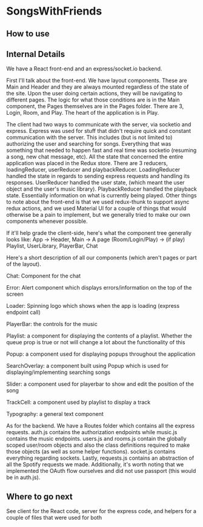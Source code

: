 # SongsWithFriends

## How to use


## Internal Details
We have a React front-end and an express/socket.io backend. 

First I'll talk about the front-end. We have layout components. These are Main and Header and they are always mounted regardless of the state of the site. Upon the user doing certain actions, they will be navigating to different pages. The logic for what those conditions are is in the Main component, the Pages themselves are in the Pages folder. There are 3, Login, Room, and Play.  The heart of the application is in Play.

The client had two ways to communicate with the server, via socketio and express. Express was used for stuff that didn't require quick and constant communication with the server. This includes (but is not limited to) authorizing the user and searching for songs. Everything that was something that needed to happen fast and real time was socketio (resuming a song, new chat message, etc). All the state that concerned the entire application was placed in the Redux store. There are 3 reducers, loadingReducer, userReducer and playbackReducer. LoadingReducer handled the state in regards to sending express requests and handling its responses. UserReducer handled the user state, (which meant the user object and the user's music library). PlaybackReducer handled the playback state. Essentially information on what is currently being played.
Other things to note about the front-end is that we used redux-thunk to support async redux actions, and we used Material UI for a couple of things that would otherwise be a pain to implement, but we generally tried to make our own components whenever possible.

If it'll help grade the client-side, here's what the component tree generally looks like:
App -> Header, Main -> A page (Room/Login/Play) -> (if play) Playlist, UserLibrary, PlayerBar, Chat

Here's a short description of all our components (which aren't pages or part of the layout).

Chat: Component for the chat

Error: Alert component which displays errors/information on the top of the screen

Loader: Spinning logo which shows when the app is loading (express endpoint call)

PlayerBar: the controls for the music

Playlist: a component for displaying the contents of a playlist. Whether the queue prop is true or not will change a lot about the functionality of this

Popup: a component used for displaying popups throughout the application

SearchOverlay: a component built using Popup which is used for displaying/implementing searching songs

Slider: a component used for playerbar to show and edit the position of the song

TrackCell: a component used by playlist to display a track

Typography: a general text component

As for the backend. We have a Routes folder which contains all the express requests. auth.js contains the authorization endpoints while music.js contains the music endpoints. users.js and rooms.js contain the globally scoped user/room objects and also the class definitions required to make those objects (as well as some helper functions). socket.js contains everything regarding sockets. Lastly, requests.js contains an abstraction of all the Spotify requests we made. Additionally, it's worth noting that we implemented the OAuth flow ourselves and did not use passport (this would be in auth.js). 

## Where to go next
See client for the React code, server for the express code, and helpers for a couple of files that were used for both
